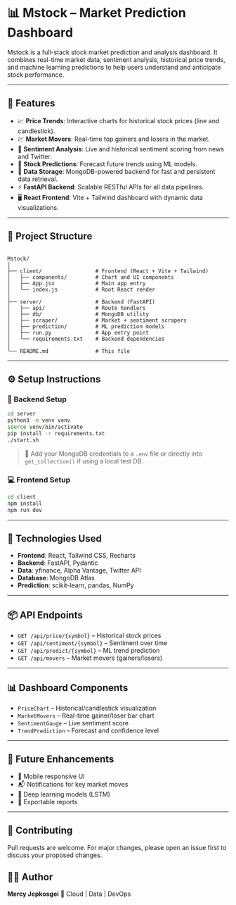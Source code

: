 
# 📊 Mstock – Market Prediction Dashboard

Mstock is a full-stack stock market prediction and analysis dashboard. It combines real-time market data, sentiment analysis, historical price trends, and machine learning predictions to help users understand and anticipate stock performance.

---

## 🚀 Features

- 📈 **Price Trends**: Interactive charts for historical stock prices (line and candlestick).
- 💹 **Market Movers**: Real-time top gainers and losers in the market.
- 🧠 **Sentiment Analysis**: Live and historical sentiment scoring from news and Twitter.
- 🔮 **Stock Predictions**: Forecast future trends using ML models.
- 🧲 **Data Storage**: MongoDB-powered backend for fast and persistent data retrieval.
- ⚡ **FastAPI Backend**: Scalable RESTful APIs for all data pipelines.
- 🖥️ **React Frontend**: Vite + Tailwind dashboard with dynamic data visualizations.

---

## 📁 Project Structure

```

Mstock/
│
├── client/                 # Frontend (React + Vite + Tailwind)
│   ├── components/         # Chart and UI components
│   ├── App.jsx             # Main app entry
│   └── index.js            # Root React render
│
├── server/                 # Backend (FastAPI)
│   ├── api/                # Route handlers
│   ├── db/                 # MongoDB utility
│   ├── scraper/            # Market + sentiment scrapers
│   ├── prediction/         # ML prediction models
│   ├── run.py              # App entry point
│   └── requirements.txt    # Backend dependencies
│
└── README.md               # This file

````

---

## ⚙️ Setup Instructions

### 🔧 Backend Setup

```bash
cd server
python3 -m venv venv
source venv/bin/activate
pip install -r requirements.txt
./start.sh
````

> 🔐 Add your MongoDB credentials to a `.env` file or directly into `get_collection()` if using a local test DB.

### 💻 Frontend Setup

```bash
cd client
npm install
npm run dev
```

---

## 🧪 Technologies Used

* **Frontend**: React, Tailwind CSS, Recharts
* **Backend**: FastAPI, Pydantic
* **Data**: yfinance, Alpha Vantage, Twitter API
* **Database**: MongoDB Atlas
* **Prediction**: scikit-learn, pandas, NumPy

---

## 📦 API Endpoints

* `GET /api/price/{symbol}` – Historical stock prices
* `GET /api/sentiment/{symbol}` – Sentiment over time
* `GET /api/predict/{symbol}` – ML trend prediction
* `GET /api/movers` – Market movers (gainers/losers)

---

## 📊 Dashboard Components

* `PriceChart` – Historical/candlestick visualization
* `MarketMovers` – Real-time gainer/loser bar chart
* `SentimentGauge` – Live sentiment score
* `TrendPrediction` – Forecast and confidence level

---

## 📍 Future Enhancements

* 📱 Mobile responsive UI
* 📬 Notifications for key market moves
* 🧠 Deep learning models (LSTM)
* 🧾 Exportable reports

---

## 🤝 Contributing

Pull requests are welcome. For major changes, please open an issue first to discuss your proposed changes.


## 🧑‍💻 Author

**Mercy Jepkosgei**
💼 Cloud | Data | DevOps
